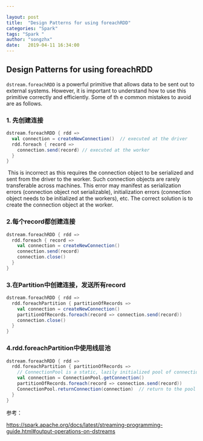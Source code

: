 ```yaml
---

layout: post
title:  "Design Patterns for using foreachRDD"
categories: "Spark"
tags: "Spark "
author: "songzhx"
date:   2019-04-11 16:34:00 
---
```


## Design Patterns for using foreachRDD

`dstream.foreachRDD` is a powerful primitive that allows data to be sent out to external systems. However, it is important to understand how to use this primitive correctly and efficiently. Some of th e common mistakes to avoid are as follows.

### 1. 先创建连接

```scala
dstream.foreachRDD { rdd =>
  val connection = createNewConnection()  // executed at the driver
  rdd.foreach { record =>
    connection.send(record) // executed at the worker
  }
}
```

​	This is incorrect as this requires the connection object to be serialized and sent from the driver to the worker. Such connection objects are rarely transferable across machines. This error may manifest as serialization errors (connection object not serializable), initialization errors (connection object needs to be initialized at the workers), etc. The correct solution is to create the connection object at the worker.

###  2.每个record都创建连接

```scala
dstream.foreachRDD { rdd =>
  rdd.foreach { record =>
    val connection = createNewConnection()
    connection.send(record)
    connection.close()
  }
}
```

### 3.在Partition中创建连接，发送所有record

```scala
dstream.foreachRDD { rdd =>
  rdd.foreachPartition { partitionOfRecords =>
    val connection = createNewConnection()
    partitionOfRecords.foreach(record => connection.send(record))
    connection.close()
  }
}
```



### 4.rdd.foreachPartition中使用线层池

```scala
dstream.foreachRDD { rdd =>
  rdd.foreachPartition { partitionOfRecords =>
    // ConnectionPool is a static, lazily initialized pool of connections
    val connection = ConnectionPool.getConnection()
    partitionOfRecords.foreach(record => connection.send(record))
    ConnectionPool.returnConnection(connection)  // return to the pool for future reuse
  }
}
```





参考：

<https://spark.apache.org/docs/latest/streaming-programming-guide.html#output-operations-on-dstreams>